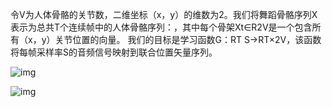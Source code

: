 令V为人体骨骼的关节数，二维坐标（x，y）的维数为2。我们将舞蹈骨骼序列X表示为总共T个连续帧中的人体骨骼序列：，其中每个骨架Xt∈R2V是一个包含所有（x，y）关节位置的向量。 我们的目标是学习函数G：RT S→RT×2V，该函数将每帧采样率S的音频信号映射到联合位置矢量序列。

![img](http://latex.codecogs.com/gif.latex?\X\inRT×2Va^{2x+3})

![img](http://latex.codecogs.com/gif.latex?\X\inR^{T×2V})